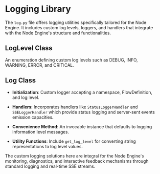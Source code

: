 # Logging Library

The `log.py` file offers logging utilities specifically tailored for the Node Engine. It includes custom log levels, loggers, and handlers that integrate with the Node Engine's structure and functionalities.

## LogLevel Class

An enumeration defining custom log levels such as DEBUG, INFO, WARNING, ERROR, and CRITICAL.

## Log Class

- **Initialization**: Custom logger accepting a namespace, FlowDefinition, and log level.

- **Handlers**: Incorporates handlers like `StatusLoggerHandler` and `SSELoggerHandler` which provide status logging and server-sent events emission capacities.

- **Convenience Method**: An invocable instance that defaults to logging information level messages.

- **Utility Functions**: Include `get_log_level` for converting string representations to log level values.

The custom logging solutions here are integral for the Node Engine's monitoring, diagnostics, and interactive feedback mechanisms through standard logging and real-time SSE streams.